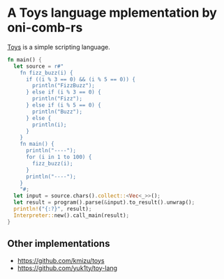 # A Toys language mplementation by oni-comb-rs

[Toys](https://github.com/kmizu/toys) is a simple scripting language.


```rust
fn main() {
  let source = r#"
    fn fizz_buzz(i) {
      if ((i % 3 == 0) && (i % 5 == 0)) {
        println("FizzBuzz");
      } else if (i % 3 == 0) {
        println("Fizz");
      } else if (i % 5 == 0) {
        println("Buzz");
      } else {
        println(i);
      }
    }
    fn main() {
      println("----");
      for (i in 1 to 100) {
        fizz_buzz(i);
      }
      println("----");
    }
    "#;
  let input = source.chars().collect::<Vec<_>>();
  let result = program().parse(&input).to_result().unwrap();
  println!("{:?}", result);
  Interpreter::new().call_main(result);
}
```


## Other implementations

- https://github.com/kmizu/toys
- https://github.com/yuk1ty/toy-lang
